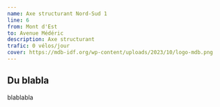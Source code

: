```yaml
---
name: Axe structurant Nord-Sud 1
line: 6
from: Mont d'Est
to: Avenue Médéric
description: Axe structurant
trafic: 0 vélos/jour
cover: https://mdb-idf.org/wp-content/uploads/2023/10/logo-mdb.png
---
```

## Du blabla
blablabla